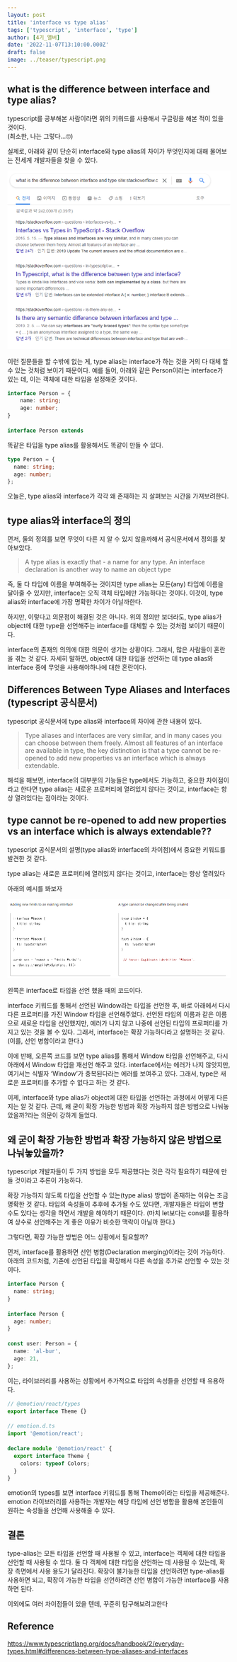 ```yaml
---
layout: post
title: 'interface vs type alias'
tags: ['typescript', 'interface', 'type']
author: [4기_앨버]
date: '2022-11-07T13:10:00.000Z'
draft: false
image: ../teaser/typescript.png
---
```


## what is the difference between interface and type alias?

typescript를 공부해본 사람이라면 위의 키워드를 사용해서 구글링을 해본 적이 있을 것이다. <br />
(최소한, 나는 그렇다…🙄)

실제로, 아래와 같이 단순히 interface와 type alias의 차이가 무엇인지에 대해 물어보는 전세계 개발자들을 찾을 수 있다.

![sof](../images/2022-11-07-interfacetype-sof.png)

이런 질문들을 할 수밖에 없는 게, type alias는 interface가 하는 것을 거의 다 대체 할 수 있는 것처럼 보이기 때문이다. 예를 들어, 아래와 같은 Person이라는 interface가 있는 데, 이는 객체에 대한 타입을 설정해준 것이다.

```typescript
interface Person = {
	name: string;
	age: number;
}

interface Person extends
```

똑같은 타입을 type alias를 활용해서도 똑같이 만들 수 있다.

```typescript
type Person = {
  name: string;
  age: number;
};
```

오늘은, type alias와 interface가 각각 왜 존재하는 지 살펴보는 시간을 가져보려한다.

## type alias와 interface의 정의

먼저, 둘의 정의를 보면 무엇이 다른 지 알 수 있지 않을까해서 공식문서에서 정의를 찾아보았다.

> A type alias is exactly that - a name for any type. An interface declaration is another way to name an object type

즉, 둘 다 타입에 이름을 부여해주는 것이지만 type alias는 모든(any) 타입에 이름을 달아줄 수 있지만, interface는 오직 객체 타입에만 가능하다는 것이다. 이것이, type alias와 interface에 가장 명확한 차이가 아닐까한다.

하지만, 이렇다고 의문점이 해결된 것은 아니다. 위의 정의만 보더라도, type alias가 object에 대한 type을 선언해주는 interface를 대체할 수 있는 것처럼 보이기 때문이다.

interface의 존재의 의의에 대한 의문이 생기는 상황이다. 그래서, 많은 사람들이 혼란을 겪는 것 같다. 자세히 말하면, object에 대한 타입을 선언하는 데 type alias와 interface 중에 무엇을 사용해야하나에 대한 혼란이다.

## Differences Between Type Aliases and Interfaces (typescript 공식문서)

typescript 공식문서에 type alias와 interface의 차이에 관한 내용이 있다.

> Type aliases and interfaces are very similar, and in many cases you can choose between them freely. Almost all features of an interface are available in type, the key distinction is that a type cannot be re-opened to add new properties vs an interface which is always extendable.

해석을 해보면, interface의 대부분의 기능들은 type에서도 가능하고, 중요한 차이점이라고 한다면 type alias는 새로운 프로퍼티에 열려있지 않다는 것이고, interface는 항상 열려있다는 점이라는 것이다.

## type cannot be re-opened to add new properties vs an interface which is always extendable??

typescript 공식문서의 설명(type alias와 interface의 차이점)에서 중요한 키워드를 발견한 것 같다.

type alias는 새로운 프로퍼티에 열려있지 않다는 것이고, interface는 항상 열려있다

아래의 예시를 봐보자

![interfacevstype](../images/2022-11-07-interfacetype-interfacevstype.png)

왼쪽은 interface로 타입을 선언 했을 때의 코드이다.

interface 키워드를 통해서 선언된 Window라는 타입을 선언한 후, 바로 아래에서 다시 다른 프로퍼티를 가진 Window 타입을 선언해주었다. 선언된 타입의 이름과 같은 이름으로 새로운 타입을 선언했지만, 에러가 나지 않고 나중에 선언된 타입의 프로퍼티를 가지고 있는 것을 볼 수 있다. 그래서, interface는 확장 가능하다라고 설명하는 것 같다. (이를, 선언 병합이라고 한다.)

이에 반해, 오른쪽 코드를 보면 type alias를 통해서 Window 타입을 선언해주고, 다시 아래에서 Window 타입을 재선언 해주고 있다. interface에서는 에러가 나지 않앗지만, 여기서는 식별자 ‘Window’가 중복된다라는 에러를 보여주고 있다. 그래서, type은 새로운 프로퍼티를 추가할 수 없다고 하는 것 같다.

이제, interface와 type alias가 object에 대한 타입을 선언하는 과정에서 어떻게 다른 지는 알 것 같다. 근데, 왜 굳이 확장 가능한 방법과 확장 가능하지 않은 방법으로 나눠놓았을까?라는 의문이 강하게 들었다.

## 왜 굳이 확장 가능한 방법과 확장 가능하지 않은 방법으로 나눠놓았을까?

typescript 개발자들이 두 가지 방법을 모두 제공했다는 것은 각각 필요하기 때문에 만들 것이라고 추론이 가능하다.

확장 가능하지 않도록 타입을 선언할 수 있는(type alias) 방법이 존재하는 이유는 조금 명확한 것 같다. 타입의 속성들이 추후에 추가될 수도 있다면, 개발자들은 타입이 변할 수도 있다는 생각을 하면서 개발을 해야하기 때문이다. (마치 let보다는 const를 활용하여 상수로 선언해주는 게 좋은 이유가 비슷한 맥락이 아닐까 한다.)

그렇다면, 확장 가능한 방법은 어느 상황에서 필요할까?

먼저, interface를 활용하면 선언 병합(Declaration merging)이라는 것이 가능하다. 아래의 코드처럼, 기존에 선언된 타입을 확장해서 다른 속성을 추가로 선언할 수 있는 것이다.

```typescript
interface Person {
  name: string;
}

interface Person {
  age: number;
}

const user: Person = {
  name: 'al-bur',
  age: 21,
};
```

이는, 라이브러리를 사용하는 상황에서 추가적으로 타입의 속성들을 선언할 때 유용하다.

```typescript
// @emotion/react/types
export interface Theme {}

// emotion.d.ts
import '@emotion/react';

declare module '@emotion/react' {
  export interface Theme {
    colors: typeof Colors;
  }
}
```

emotion의 types를 보면 interface 키워드를 통해 Theme이라는 타입을 제공해준다. emotion 라이브러리를 사용하는 개발자는 해당 타입에 선언 병합을 활용해 본인들이 원하는 속성들을 선언해 사용해줄 수 있다.

## 결론

type-alias는 모든 타입을 선언할 때 사용될 수 있고, interface는 객체에 대한 타입을 선언할 때 사용될 수 있다. 둘 다 객체에 대한 타입을 선언하는 데 사용될 수 있는데, 확장 측면에서 사용 용도가 달라진다. 확장이 불가능한 타입을 선언하려면 type-alias를 사용하면 되고, 확장이 가능한 타입을 선언하려면 선언 병합이 가능한 interface를 사용하면 된다.

이외에도 여러 차이점들이 있을 텐데, 꾸준히 탐구해보려고한다

## Reference

https://www.typescriptlang.org/docs/handbook/2/everyday-types.html#differences-between-type-aliases-and-interfaces
